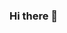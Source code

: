 ### Hi there 👋

<!--
**yichuan520030910320/yichuan520030910320** is a ✨ _special_ ✨ repository because its `README.md` (this file) appears on your GitHub profile.

Here are some ideas to get you started:

- 🔭 I’m currently working on cpu or compiler
- 🌱 I’m currently learning touching fish
- 👯 I’m looking to collaborate on finish cpu or compiler
- 🤔 I’m looking for help with awho can teach me how to write cpu or compiler
- 💬 Ask me about hoe to touch fish
- 📫 How to reach me: qq:1830317388 vx:15858459091
- 😄 Pronouns: yichuanmistygrass
- ⚡ Fun fact: i am student acm 2020 sjtu
-->
